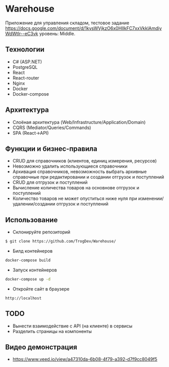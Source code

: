# Warehouse
Приложение для управления складом, тестовое задание https://docs.google.com/document/d/1kysWVjkzO6x0HIIkFC7xxVkklAmdiyWdWtIr--eC3vk уровень: Middle.

## Технологии
- C# (ASP.NET)
- PostgreSQL
- React
- React-router
- Nginx
- Docker
- Docker-compose

## Архитектура
- Слоёная архитектура (Web/Infrastructure/Application/Domain)
- CQRS (Mediator/Queries/Commands)
- SPA (React->API)

## Функции и бизнес-правила
- CRUD для справочников (клиентов, единиц измерения, ресурсов)
- Невозможно удалить использующиеся справочники
- Архивация справочников, невозможность выбрать архивные справочные при редактировании и создании отгрузок и поступлений
- CRUD для отгрузок и поступлений
- Вычисление количества товаров на основнове отгрузок и поступлений
- Количество товаров не может опуститься ниже нуля при изменении/удалении/создании отгрузок и поступлений

## Использование
- Склонируйте репозиторий
```sh
$ git clone https://github.com/TrogDev/Warehouse/
```

- Билд контейнеров
```sh
docker-compose build
```

- Запуск контейнеров
```sh
docker-compose up -d
```

- Откройте сайт в браузере
```
http://localhost
```

## TODO
- Вынести взаимодействие с API (на клиенте) в сервисы
- Разделить страницы на компоненты

## Видео демонстрация
- https://www.veed.io/view/a47310da-6b08-4f79-a392-d7f9cc8049f5
